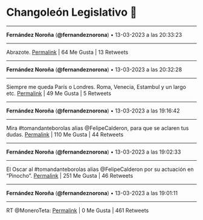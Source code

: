 # Changoleón Legislativo 🙈
*****
**Fernández Noroña** (**@fernandeznorona**) • 13-03-2023 a las 20:33:23
*****
Abrazote.
[Permalink](https://twitter.com/fernandeznorona/status/1635499342374027264) | 64 Me Gusta | 13 Retweets
*****
**Fernández Noroña** (**@fernandeznorona**) • 13-03-2023 a las 20:32:28
*****
Siempre me queda París o Londres. Roma, Venecia, Estambul y un largo etc.
[Permalink](https://twitter.com/fernandeznorona/status/1635499108524859393) | 49 Me Gusta | 5 Retweets
*****
**Fernández Noroña** (**@fernandeznorona**) • 13-03-2023 a las 19:16:42
*****
Mira #tomandanteborolas alias @FelipeCalderon, para que se aclaren tus dudas.
[Permalink](https://twitter.com/fernandeznorona/status/1635480043593023491) | 110 Me Gusta | 44 Retweets
*****
**Fernández Noroña** (**@fernandeznorona**) • 13-03-2023 a las 19:02:33
*****
El Oscar al #tomandanteborolas alias @FelipeCalderon por su actuación en “Pinocho”.
[Permalink](https://twitter.com/fernandeznorona/status/1635476482289205248) | 251 Me Gusta | 46 Retweets
*****
**Fernández Noroña** (**@fernandeznorona**) • 13-03-2023 a las 19:01:11
*****
RT @MoneroTeta:
[Permalink](https://twitter.com/fernandeznorona/status/1635476137848762368) | 0 Me Gusta | 461 Retweets